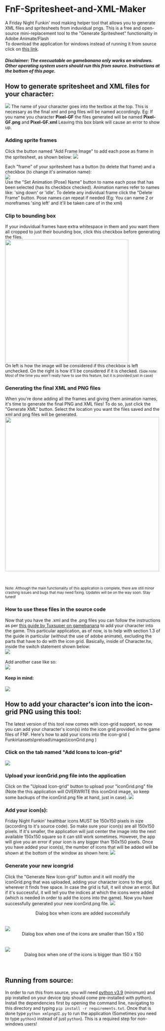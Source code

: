 # FnF-Spritesheet-and-XML-Maker
A Friday Night Funkin' mod making helper tool that allows you to generate XML files and spritesheets from induvidual pngs. This is a free and open-source mini-replacement tool to the "Generate Spritesheet" functionality in Adobe Animate/Flash
<br />
To download the application for windows instead of running it from source click on <a href="https://gamebanana.com/tools/7136">this link</a>.

##### Disclaimer: The execuatable on gamebanana only works on windows. Other operating system users should run this from source. Instructions at the bottom of this page.

## How to generate spritesheet and XML files for your character:
<img src="./docs/InitScreen-new.png" />
The name of your character goes into the textbox at the top. This is necessary as the final xml and png files will be named accordingly.
Eg: If you name you character <b>Pixel-GF</b> the files generated will be named <b>Pixel-GF.png</b> and <b>Pixel-GF.xml</b>
Leaving this box blank will cause an error to show up.

### Adding sprite frames
Click the button named "Add Frame Image" to add each pose as frame in the spritesheet, as shown below:
<img src="./docs/added-sprites-new.png" />

Each "frame" of your spritesheet has a button (to delete that frame) and a checkbox (to change it's animation name):<br />
<img src="./docs/frame-buttons-new.png" /><br/>
Use the "Set Animation (Pose) Name" button to name each pose that has been selected (has its checkbox checked). Animation names refer to names like: 'sing down' or 'idle'. To delete any individual frame click the "Delete Frame" button. Pose names can repeat if needed (Eg: You can name 2 or moreframes 'sing left' and it'll be taken care of in the xml)

### Clip to bounding box
If your induvidual frames have extra whitespace in them and you want them all cropped to just their bounding box, click this checkbox before generating the files.<br/>
<img src="./docs/bbox-comparison.png" width="400px" /><br />
On left is how the image will be considered if this checkbox is left unchecked. On the right is how it'll be considered if it is checked. <small>(Side note: Most of the time you won't really have to use this feature, but it is provided just in case)</small>

### Generating the final XML and PNG files
When you're done adding all the frames and giving them animation names, it's time to generate the final PNG and XML files!
To do so, just click the "Generate XML" button. Select the location you want the files saved and the xml and png files will be generated.<br />
<img src="./docs/final-files-new.png" width="500px" />

<br/><br/>
<small>Note: Although the main functionality of this application is complete, there are still minor crashing issues and bugs that may need fixing. Updates will be on the way soon. Stay tuned!</small>

### How to use these files in the source code
Now that you have the .xml and the .png files you can follow the instructions as per <a href="https://gamebanana.com/tuts/13798">this guide by Tuxsuper on gamebanana</a> to add your character into the game. This particular application, as of now, is to help with section 1.3 of the guide in particular (without the use of adobe animate), excluding the parts that have to do with the icon grid. Basically, inside of Character.hx, inside the switch statement shown below:<br />
<img src="./docs/place-to-find-addByPrefix-character-hx.png"/><br /><br />
Add another case like so:<br />
<img src="./docs/addYourOwnCharacter-char-hx.png"/>
<br/>

#### Keep in mind:
<img src="./docs/character-name-pose-example-new.png" />
<br />

## How to add your character's icon into the icon-grid PNG using this tool:
The latest version of this tool now comes with icon-grid support, so now you can add your character's icon(s) into the icon grid provided in the game files of FNF. Here's how to add your icons into the icon-grid ( Funkin\assets\preload\images\iconGrid.png )

### Click on the tab named "Add Icons to Icon-grid"
<img src="./docs/AddIcon_blank-new.png" />

### Upload your iconGrid.png file into the application
Click on the "Upload Icon-grid" button to upload your "iconGrid.png" file (Note the this application will OVERWRITE this iconGrid image, so keep some backups of the iconGrid.png file at hand, just in case).
<img src="./docs/IconGrid_withGrid-new.png" />

### Add your icon(s):
Friday Night Funkin' healthbar icons MUST be 150x150 pixels in size (according to it's source code). So make sure your icon(s) are all 150x150 pixels. If it's smaller, the application will just center the image into the next available 150x150 square so it can still work sometimes. However, the app will give you an error if your icon is any bigger than 150x150 pixels. Once you have added your icon(s), the number of icons that will be added will be shown at the bottom of the window as shown here:
<img src="./docs/IconGrid_after_adding_icon-new.png"/>

### Generate your new icongrid
Click the "Generate New Icon-grid" button and it will modify the iconGrid.png that was uploaded, adding your character icons to the grid, wherever it finds free space. In case the grid is full, it will show an error. But if it's successful, it will tell you the indices at which the icons were added (which is needed in order to add the icons into the game). Now you have successfully generated your new iconGrid.png file.
<img src="./docs/IconGrid_done_successful-new.png"/>
<div align="center">Dialog box when icons are added successfully</div>
<br /><br />
<img src="./docs/IconGrid_done_warning-new.png"/>
<div align="center">Dialog box when one of the icons are smaller than 150 x 150</div>
<br /><br />

<img src="./docs/IconGrid_done_icon_too_big-new.png"/>
<div align="center">Dialog box when one of the icons is bigger than 150 x 150</div>
<br /><br />


## Running from source:
In order to run this from source, you will need <a href="https://www.python.org/downloads/release/python-390/">python v3.9</a> (minimum) and pip installed on your device (pip should come pre-installed with python). Install the dependencies first by opening the command line, navigating to this directory and typing ``` pip install -r requirements.txt ```. Once that is done type ``` python xmlpngUI.py ``` to run the application (Sometimes you need to type ``` python3 ``` instead of just ``` python ```). This is a required step for non-windows users!